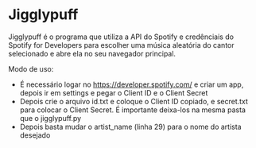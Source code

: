 # Jigglypuff

Jigglypuff é o programa que utiliza a API do Spotify e credênciais do Spotify for Developers para escolher uma música aleatória do cantor selecionado e abre ela no seu navegador principal. 

Modo de uso:
- É necessário logar no https://developer.spotify.com/ e criar um app, depois ir em settings e pegar o Client ID e o Client Secret
- Depois crie o arquivo id.txt e coloque o Client ID copiado, e secret.txt para colocar o Client Secret. É importante deixa-los na mesma pasta que o jigglypuff.py
- Depois basta mudar o artist_name (linha 29) para o nome do artista desejado
